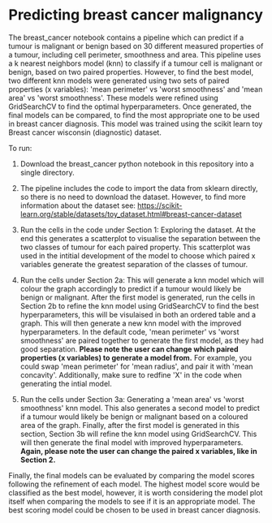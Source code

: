 
# Predicting breast cancer malignancy
The breast_cancer notebook contains a pipeline which can predict if a tumour is malignant or benign based on 30 different measured properties of a tumour, including cell perimeter, smoothness and area. This pipeline uses a k nearest neighbors model (knn) to classify if a tumour cell is malignant or benign, based on two paired properties. However, to find the best model, two different knn models were generated using two sets of paired properties (x variables): 'mean perimeter' vs 'worst smoothness' and 'mean area' vs 'worst smoothness'. These models were refined using GridSearchCV to find the optimal hyperparameters. Once generated, the final models can be compared, to find the most appropriate one to be used in breast cancer diagnosis. This model was trained using the scikit learn toy Breast cancer wisconsin (diagnostic) dataset.


To run:

1. Download the breast_cancer python notebook in this repository into a single directory.

2. The pipeline includes the code to import the data from sklearn directly, so there is no need to download the dataset. However, to find more information about the dataset see: https://scikit-learn.org/stable/datasets/toy_dataset.html#breast-cancer-dataset

3. Run the cells in the code under Section 1: Exploring the dataset. At the end this generates a scatterplot to visualise the separation between the two classes of tumour for each paired property. This scatterplot was used in the intitial development of the model to choose which paired x variables generate the greatest separation of the classes of tumour.

4. Run the cells under Section 2a: This will generate a knn model which will colour the graph accordingly to predict if a tumour would likely be benign or malignant. After the first model is generated, run the cells in Section 2b to refine the knn model using GridSearchCV to find the best hyperparameters, this will be visulaised in both an ordered table and a graph. This will then generate a new knn model with the improved hyperparameters. In the default code, 'mean perimeter' vs 'worst smoothness' are paired together to generate the first model, as they had good separation. **Please note the user can change which paired properties (x variables) to generate a model from.** For example, you could swap 'mean perimeter' for 'mean radius', and pair it with 'mean concavity'. Additionally, make sure to redfine 'X' in the code when generating the intial model.

5. Run the cells under Section 3a: Generating a 'mean area' vs 'worst smoothness' knn model. This also generates a second model to predict if a tumour would likely be benign or malignant based on a coloured area of the graph. Finally, after the first model is generated in this section, Section 3b will refine the knn model using GridSearchCV. This will then generate the final model with improved hyperparameters. **Again, please note the user can change the paired x variables, like in Section 2.**

Finally, the final models can be evaluated by comparing the model scores following the refinement of each model. The highest model score would be classified as the best model, however, it is worth considering the model plot itself when comparing the models to see if it is an appropriate model. The best scoring model could be chosen to be used in breast cancer diagnosis.



